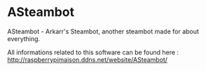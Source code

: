 # ASteambot
ASteambot - Arkarr's Steambot, another steambot made for about everything.


All informations related to this software can be found here :
http://raspberrypimaison.ddns.net/website/ASteambot/
